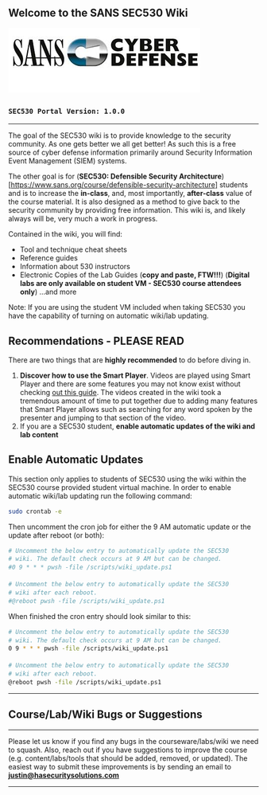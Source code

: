 Welcome to the SANS SEC530 Wiki
----------


![Cyber Defense](CyberDefense_logo.jpg)
### **`SEC530 Portal Version: 1.0.0`**

---

The goal of the SEC530 wiki is to provide knowledge to the security community. As one gets better we all get better! As such this is a free source of cyber defense information primarily around Security Information Event Management (SIEM) systems.

The other goal is for (**SEC530: Defensible Security Architecture**)[https://www.sans.org/course/defensible-security-architecture] students and is to increase the **in-class**, and, most importantly, **after-class** value of the course material. It is also designed as a method to give back to the security community by providing free information. This wiki is, and likely always will be, very much a work in progress.

Contained in the wiki, you will find:

- Tool and technique cheat sheets
- Reference guides
- Information about 530 instructors
- Electronic Copies of the Lab Guides (**copy and paste, FTW!!!**) (**Digital labs are only available on student VM - SEC530 course attendees only**)
...and more

Note: If you are using the student VM included when taking SEC530 you have the capability of turning on automatic wiki/lab updating.

Recommendations - PLEASE READ
----------
There are two things that are **highly recommended** to do before diving in.

1. **Discover how to use the Smart Player**. Videos are played using Smart Player and there are some features you may not know exist without checking [out this guide](/Resources/SmartPlayer.md). The videos created in the wiki took a tremendous amount of time to put together due to adding many features that Smart Player allows such as searching for any word spoken by the presenter and jumping to that section of the video.
2. If you are a SEC530 student, **enable automatic updates of the wiki and lab content**

Enable Automatic Updates
----------

This section only applies to students of SEC530 using the wiki within the SEC530 course provided student virtual machine. In order to enable automatic wiki/lab updating run the following command:

```bash
sudo crontab -e
```

Then uncomment the cron job for either the 9 AM automatic update or the update after reboot (or both):

```bash
# Uncomment the below entry to automatically update the SEC530
# wiki. The default check occurs at 9 AM but can be changed.
#0 9 * * * pwsh -file /scripts/wiki_update.ps1

# Uncomment the below entry to automatically update the SEC530
# wiki after each reboot.
#@reboot pwsh -file /scripts/wiki_update.ps1
```

When finished the cron entry should look similar to this:

```bash
# Uncomment the below entry to automatically update the SEC530
# wiki. The default check occurs at 9 AM but can be changed.
0 9 * * * pwsh -file /scripts/wiki_update.ps1

# Uncomment the below entry to automatically update the SEC530
# wiki after each reboot.
@reboot pwsh -file /scripts/wiki_update.ps1
```

---


Course/Lab/Wiki Bugs or Suggestions
----------

---

Please let us know if you find any bugs in the courseware/labs/wiki we need to squash. Also, reach out if you have suggestions to improve the course (e.g. content/labs/tools that should be added, removed, or updated). The easiest way to submit these improvements is by sending an email to **<justin@hasecuritysolutions.com>**

---
